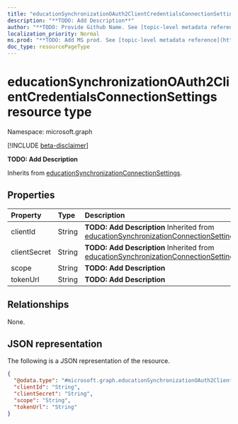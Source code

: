 ```yaml
---
title: "educationSynchronizationOAuth2ClientCredentialsConnectionSettings resource type"
description: "**TODO: Add Description**"
author: "**TODO: Provide Github Name. See [topic-level metadata reference](https://msgo.azurewebsites.net/add/document/guidelines/metadata.html#topic-level-metadata)**"
localization_priority: Normal
ms.prod: "**TODO: Add MS prod. See [topic-level metadata reference](https://msgo.azurewebsites.net/add/document/guidelines/metadata.html#topic-level-metadata)**"
doc_type: resourcePageType
---
```


# educationSynchronizationOAuth2ClientCredentialsConnectionSettings resource type

Namespace: microsoft.graph

[!INCLUDE [beta-disclaimer](../../includes/beta-disclaimer.md)]

**TODO: Add Description**


Inherits from [educationSynchronizationConnectionSettings](../resources/educationsynchronizationconnectionsettings.md).

## Properties
|Property|Type|Description|
|:---|:---|:---|
|clientId|String|**TODO: Add Description** Inherited from [educationSynchronizationConnectionSettings](../resources/educationsynchronizationconnectionsettings.md).|
|clientSecret|String|**TODO: Add Description** Inherited from [educationSynchronizationConnectionSettings](../resources/educationsynchronizationconnectionsettings.md).|
|scope|String|**TODO: Add Description**|
|tokenUrl|String|**TODO: Add Description**|

## Relationships
None.

## JSON representation
The following is a JSON representation of the resource.
<!-- {
  "blockType": "resource",
  "@odata.type": "microsoft.graph.educationSynchronizationOAuth2ClientCredentialsConnectionSettings"
}
-->
``` json
{
  "@odata.type": "#microsoft.graph.educationSynchronizationOAuth2ClientCredentialsConnectionSettings",
  "clientId": "String",
  "clientSecret": "String",
  "scope": "String",
  "tokenUrl": "String"
}
```

